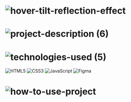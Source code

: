 <!-- Project Name -->
# ![hover-tilt-reflection-effect](https://user-images.githubusercontent.com/95453430/156912514-785a323b-7d13-43cf-b1c2-0d109a5a5d4f.svg)

<!-- Project Description -->
# ![project-description (6)](https://user-images.githubusercontent.com/95453430/156912507-fc134024-1161-4866-bca9-ecf69fe4a551.svg)

 
<!-- Project Tech Stack -->
# ![technologies-used (5)](https://user-images.githubusercontent.com/95453430/156912492-2ce6d1e6-fc46-4e37-ba13-a300538cdd9b.svg)

![HTML5](https://img.shields.io/badge/html5-%23E34F26.svg?style=for-the-badge&logo=html5&logoColor=white)
![CSS3](https://img.shields.io/badge/css3-%231572B6.svg?style=for-the-badge&logo=css3&logoColor=white)
![JavaScript](https://img.shields.io/badge/javascript-%23323330.svg?style=for-the-badge&logo=javascript&logoColor=%23F7DF1E)
![Figma](https://img.shields.io/badge/figma-%23F24E1E.svg?style=for-the-badge&logo=figma&logoColor=white)

<!-- How to Use -->
# ![how-to-use-project](https://user-images.githubusercontent.com/95453430/156912481-9b05806d-d2f4-44e4-b9ad-790fef836109.svg)
